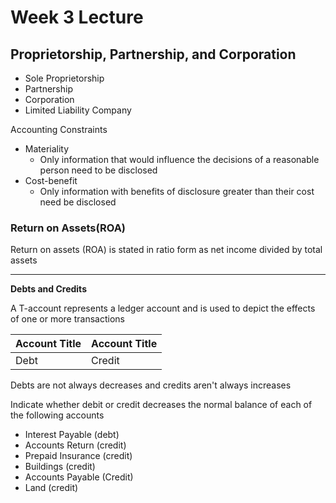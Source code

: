 # Week 3 Lecture

## Proprietorship, Partnership, and Corporation
- Sole Proprietorship
- Partnership
- Corporation
- Limited Liability Company

Accounting Constraints
- Materiality
    - Only information that would influence the decisions of a reasonable person need to be disclosed
- Cost-benefit
    - Only information with benefits of disclosure greater than their cost need be disclosed


### Return on Assets(ROA)
Return on assets (ROA) is stated in ratio form as net income divided by total assets

----

**Debts and Credits**

A T-account represents a ledger account and is used to depict the effects of one or more transactions

| Account Title  | Account Title |
|-------------- | -------------- |
| Debt    | Credit |


Debts are not always decreases and credits aren't always increases

Indicate whether debit or credit decreases the normal balance of each of the following accounts
- Interest Payable (debt)
- Accounts Return (credit)
- Prepaid Insurance (credit)
- Buildings (credit)
- Accounts Payable (Credit)
- Land (credit)
